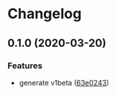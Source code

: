 # Changelog

## 0.1.0 (2020-03-20)


### Features

* generate v1beta ([63e0243](https://www.github.com/googleapis/python-game-servers/commit/63e0243caddd86916391638352d09e1a3e2042a5))

